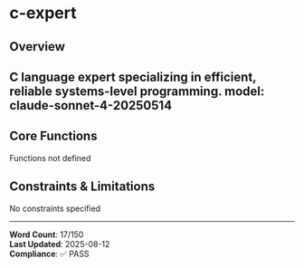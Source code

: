 # c-expert

## Overview

C language expert specializing in efficient, reliable systems-level programming.
model: claude-sonnet-4-20250514
---

## Core Functions

Functions not defined

## Constraints & Limitations

No constraints specified



---
**Word Count**: 17/150  
**Last Updated**: 2025-08-12  
**Compliance**: ✅ PASS